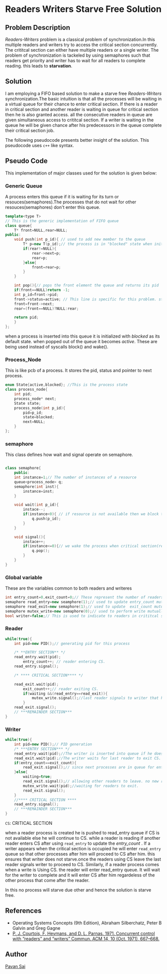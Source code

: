 # Readers Writers Starve Free Solution
 
## Problem Description
 *Readers-Writers* problem is a classical problem of synchronization.In this multiple readers and writers try to access the critical section concurrently. The crititcal section can either have multiple readers or a single writer. The problem of synchronization is tackeled by using semaphores such that readers get priority and writer has to wait for all readers to complete reading. this leads to **starvation**.

## Solution 
I am employing a FIFO based solution to make a starve free *Readers-Writers* synchronization.The basic intuition is that all the processes will be waiting in a virtual queue for their chance to enter critical section. If there is a reader in critical section and another reader is waiting in queue for critical section then he is also granted access. all the consecutive readers in queue are given simultaneous access to crititcal section. If a writer is waiting in the queue he will be given chance after his predecessors in the queue complete their critical section job.

The following pseudocode presents better insight of the solution. This pseudocode uses `c++` like syntax.

## Pseudo Code

This implementation of major classes used for the solution is given below:
### Generic Queue
A process enters this queue if it is waiting for its turn or resouces(semaphores).The processes that do not wait for other resouces(semaphores) don't enter this queue. 
```cpp
template<type T>
// This is the generic implementation of FIFO queue 
class queue{ 
    T* front=NULL,rear=NULL;
public:
    void push(int p_id){ // used to add new member to the queue
        T* p=new T(p_id);// the process is in "blocked" state when initialised
        if(rear!=NULL){
            rear->next=p;
            rear=p;  
        }else{
            front=rear=p; 
        }
    }

    int pop(){// pops the front element the queue and returns its pid
    if(front==NULL)return -1;
    int p_id=front->pid; 
    front->status=active; // This line is specific for this problem. status is the state of the process if its blocked then status is "blocked" and "active" if the process wakes up
    front=front->next;
    rear=(front==NULL)?NULL:rear;

    return pid;
    }
};
```
when a process is inserted into this queue it is initialized with *blocked* as its default state. when popped out of the queue it becomes *active*. These are being used instead of syscalls block() and wake().

### Process_Node
This is like pcb of a process. It stores the pid, status and pointer to next process.
```cpp
enum State{active,blocked}; //This is the process state
class process_node{
    int pid;
    process_node* next;
    State state;
    process_node(int p_id){
        pid=p_id;
        state=blocked;
        next=NULL;
    }
};
```

### semaphore
This class defines how wait and signal operate on semaphore.
```cpp

class semaphore{
    public:
    int instance=1;// The number of instances of a resource
    queue<process_node> q;
    semaphore(int inst){
        instance=inst;
    }

    void wait(int p_id){
        instace--;
        if(instance<0){ // if resource is not available then we block the process
            q.push(p_id); 
        }
    }

    void signal(){
        instace++;
        if(instance<=0){// we wake the process when critical section(resource) is available.
            q.pop();
        }
    }
}

```
### Global variable
These are the variables common to both readers and writeres

```cpp
int entry_count=0,exit_count=0;// These represent the number of readers entering and exiting critical section.
semaphore read_entry=new seamphore(1);// used to update entry_count mutually exclusively.
semaphore read_exit=new semaphore(1);// used to update  exit_count mutually exclusively.
semaphore mutex_write=new semaphore(0);// used to perform write mutually exclusively
bool writer=false;// This is used to indicate to readers in crititcal section that writer is waiting. the last reader leaving the critical section signals writer depending on this boolen. since we will signal only if writer is waiting.
```

### Reader
```cpp
while(true){
    int pid=new PID();// generating pid for this process

    /* **ENTRY SECTION** */
    read_entry.wait(pid);
        entry_count++; // reader entering CS.
    read_entry.signal();

    /* **** CRITICAL SECTION**** */

    read_exit.wait(pid);
        exit_count++;// reader exiting CS.
        if(waiting &&(read_entry==read_exit)){
            mutex_write.signal();//last reader signals to writer that he can enter CS if a writer is waiting.
        }
    read_exit.signal();   
    // ***REMAINDER SECTION***
}
```

### Writer

```cpp
while(true){
    int pid=new PID();// PID generation
    /* ***ENTRY SECTION*** */
    read_entry.wait(pid);//The writer is inserted into queue if he doesn't have resource access. the next processes will be after writer in queue.
    read_exit.wait(pid);//The writer waits for last reader to exit CS. 
    if(entry_count==exit_count){
        read_exit.signal();// since next processes are in queue for entry. signalling read_exit will not lead to error even if we do it befor CS.        
    }else{
        waiting=true;
        read_exit.signal();// allowing other readers to leave. no new reader enter CS.
        mutex_write.wait(pid);//waiting for readers to exit.
        read_exit.signal();
    }
    //**** CRITICAL SECTION ****
    read_entry.signal();
    // ***REMAINDER SECTION***
}
```
`CS`: CRITICAL SECTION 

when a reader process is created he is pushed to read_entry queue if CS is not available else he will continue to CS. while a reader is reading if another reader enters CS after using `read_entry` to update the *entry_count* . 
If a writer appears when the critical section is occupied he will enter `read_entry` queue so that other processes after him will proceed to CS after him. this ensures that writer does not starve.once the readers using CS leave the last reader signals writer to proceed to CS.
Similarly, if a reader process comes when a write is Using CS. the reader will enter read_entry queue. It will wait for the writer to complete and it will enter CS after him regardeless of the other process that come after the reader. 

In this no process will starve due other and hence the solution is starve free.
## References
- Operating Systems Concepts (9th Edition), Abraham Silberchatz, Peter B Galvin and Greg Gagne
- [P. J. Courtois, F. Heymans, and D. L. Parnas. 1971. Concurrent control with “readers” and “writers” Commun. ACM 14, 10 (Oct. 1971), 667–668.](https://doi.org/10.1145/362759.362813)

## Author
[Pavan Sai](https://github.com/pavansai444)
